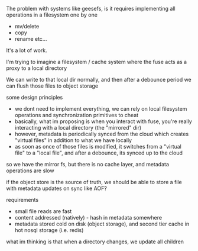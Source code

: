 The problem with systems like geesefs, is it requires implementing all operations in a filesystem one by one
- mv/delete
- copy
- rename
etc...

It's a lot of work.

I'm trying to imagine a filesystem / cache system where the fuse acts as a proxy to a local directory

We can write to that local dir normally, and then after a debounce period we can flush those files to object storage


some design principles
- we dont need to implement everything, we can rely on local filesystem operations and synchronization primitives to cheat
- basically, what im proposing is when you interact with fuse, you're really interacting with a local directory (the "mirrored" dir)
- however, metadata is periodically synced from the cloud which creates "virtual files" in addition to what we have locally
- as soon as once of those files is modified, it switches from a "virtual file" to a "local file", and after a debounce, its synced up to the cloud


so we have the mirror fs, but there is no cache layer, and metadata operations are slow

if the object store is the source of truth, we should be able to store a file with metadata updates on sync
like AOF?


requirements
- small file reads are fast
- content addressed (natively) - hash in metadata somewhere
- metadata stored cold on disk (object storage), and second tier cache in hot nosql storage (i.e. redis)


what im thinking is that when a directory changes, we update all children

